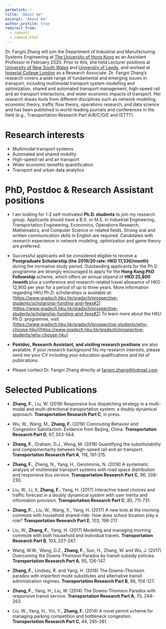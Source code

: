 ```yaml
---
permalink: /
title: "About me"
excerpt: "About me"
author_profile: true
redirect_from: 
  - /about/
  - /about.html
---
```


Dr. Fangni Zhang will join the Department of Industrial and Manufacturing Systems Engineering at [The University of Hong Kong](https://www.hku.hk/) as an Assistant Professor in February 2020. Prior to this, she held Lecturer positions at [University of New South Wales](https://www.unsw.edu.au/) and [University of Leeds](https://www.leeds.ac.uk/), and worked at [Imperial College London](https://www.imperial.ac.uk/) as a Research Associate. Dr. Fangni Zhang’s research covers a wide range of fundamental and emerging issues in transport, including multimodal transport system modelling and optimization, shared and automated transport management, high-speed rail and air transport interactions, and wider economic impacts of transport. Her research draws tools from different disciplines such as network modeling, economic theory, traffic flow theory, operations research, and data science and has been published in world-leading journals and conferences in the field (e.g., Transportation Research Part A/B/C/D/E and ISTTT).

Research interests
======
- Multimodal transport systems
- Automated and shared mobility
- High-speed rail and air transport
- Wider economic benefits quantification
- Transport and urban data analytics

PhD, Postdoc & Research Assistant positions
======
- I am looking for 1-2 self-motivated **Ph.D. students** to join my research group. Applicants should have a B.S. or M.S. in Industrial Engineering, Transportation Engineering, Economics, Operations Research, Mathematics, and Computer Science or related fields. Strong oral and written communication skills in English are required. Candidates with research experience in network modeling, optimization and game theory are preferred.

- Successful applicants will be considered eligible to receive a **Postgraduate Scholarship (the 2019/20 rate: HKD 17,330/month)** during the normative study period. Outstanding applicants for the Ph.D. programme are strongly encouraged to apply for the **Hong Kong PhD Fellowship** scheme, which offers an annual stipend of **HKD 25,800 /month** plus a conference and research-related travel allowance of HKD 12,900 per year for a period of up to three years. More information regarding HKU Ph.D. scholarships is available at: [https://www.gradsch.hku.hk/gradsch/prospective-students/scholarship-funding-and-fees#2](https://www.gradsch.hku.hk/gradsch/prospective-students/scholarship-funding-and-fees#2)
To learn more about the HKU Ph.D. programme, visit [https://www.gradsch.hku.hk/gradsch/prospective-students/why-choose-hku](https://www.gradsch.hku.hk/gradsch/prospective-students/why-choose-hku)

- **Postdoc, Research Assistant, and visiting research positions** are also available. If your research background fits my research interests, please send me your CV including your education qualifications and list of publications.

- Please contact Dr. Fangni Zhang directly at [fangni.zhang@hotmail.com](fangni.zhang@hotmail.com)

Selected Publications
======
- **Zhang, F.**, Liu, W. (2019) Responsive bus dispatching strategy in a multi-modal and multi-directional transportation system: a doubly dynamical approach. **Transportation Research Part C**, in press.

- Wu, W., Wang, M., **Zhang, F.** (2019) Commuting Behavior and Congestion Satisfaction: Evidence from Beijing, China. **Transportation Research Part D**, 67, 553-564.

- **Zhang, F.**, Graham, D.J., Wong, M. (2018) Quantifying the substitutability and complementarity between high-speed rail and air transport. **Transportation Research Part A**, 118, 191-215. 

- **Zhang, F.**, Zheng, N., Yang, H., Geroliminis, N. (2018) A systematic analysis of multimodal transport systems with road space distribution and responsive bus service. **Transportation Research Part C**, 96, 208-230.

- Liu, W., Li, X, **Zhang, F.**, Yang, H. (2017) Interactive travel choices and traffic forecast in a doubly dynamical system with user inertia and information provision. **Transportation Research Part C**, 85, 711-731.

- **Zhang, F.**., Liu, W., Wang, X., Yang, H. (2017) A new look at the morning commute with household shared-ride: How does school location play a role? **Transportation Research Part E**, 103, 198-217.

- Liu, W., **Zhang, F.**, Yang, H. (2017) Modeling and managing morning commute with both household and individual travels. **Transportation Research Part B**, 103, 227-247.

- Wang, W.W., Wang, D.Z., **Zhang, F.**, Sun, H., Zhang, W. and Wu, J. (2017) Overcoming the Downs-Thomson Paradox by transit subsidy policies. **Transportation Research Part A**, 95, 126-147.

- **Zhang, F.**, Lindsey, R. and Yang, H. (2016) The Downs–Thomson paradox with imperfect mode substitutes and alternative transit administration regimes. **Transportation Research Part B**, 86, 104-127.

- **Zhang, F.**, Yang, H., Liu, W. (2014) The Downs-Thomson Paradox with responsive transit service. **Transportation Research Part A**, 70, 244-263.

- Liu, W., Yang, H., Yin, Y., **Zhang, F.** (2014) A novel permit scheme for managing parking competition and bottleneck congestion. **Transportation Research Part C**, 44, 265-281.

